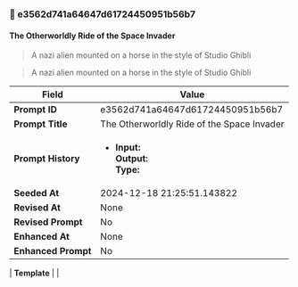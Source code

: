 

### 📜 e3562d741a64647d61724450951b56b7

#### The Otherworldly Ride of the Space Invader

> A nazi alien mounted on a horse in the style of Studio Ghibli

> A nazi alien mounted on a horse in the style of Studio Ghibli

| Field          | Value                                                                                                                                                                      |
|----------------|----------------------------------------------------------------------------------------------------------------------------------------------------------------------------|
| **Prompt ID**  | e3562d741a64647d61724450951b56b7                                                                                                                                                            |
| **Prompt Title**  | The Otherworldly Ride of the Space Invader                                                                                                                                                            |
| **Prompt History** | <ul><li>**Input:**  <br> **Output:**  <br> **Type:** </li></ul> |
| **Seeded At** | 2024-12-18 21:25:51.143822                                                                                                                                                   |
| **Revised At** | None                                                                                                                                                   |
| **Revised Prompt** | No                                                                                                                                                                      |
| **Enhanced At** | None                                                                                                                                                  |
| **Enhanced Prompt** | No                                                                                                                                                                    |

| **Template**   |                                                                                                                                            |



